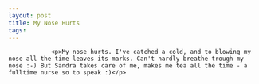 ```yaml
---
layout: post
title: My Nose Hurts
tags:
---
```



                <p>My nose hurts. I've catched a cold, and to blowing my nose all the time leaves its marks. Can't hardly breathe trough my nose :-) But Sandra takes care of me, makes me tea all the time - a fulltime nurse so to speak :)</p>
